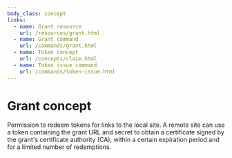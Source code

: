 ```yaml
---
body_class: concept
links:
  - name: Grant resource
    url: /resources/grant.html
  - name: Grant command
    url: /commands/grant.html
  - name: Token concept
    url: /concepts/claim.html
  - name: Token issue command
    url: /commands/token-issue.html
---
```


# Grant concept

<section>

Permission to redeem tokens for links to the local site.  A
remote site can use a token containing the grant URL and
secret to obtain a certificate signed by the grant's
certificate authority (CA), within a certain expiration
period and for a limited number of redemptions.

</section>
